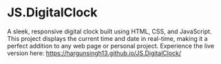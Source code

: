 # JS.DigitalClock
A sleek, responsive digital clock built using HTML, CSS, and JavaScript. This project displays the current time and date in real-time, making it a perfect addition to any web page or personal project.
Experience the live version here: https://hargunsingh13.github.io/JS.DigitalClock/
